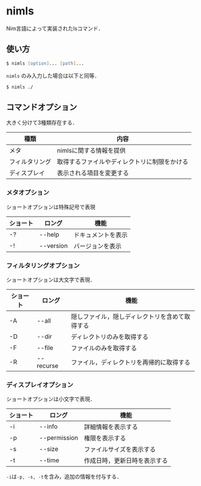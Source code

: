 # nimls
Nim言語によって実装されたlsコマンド．

## 使い方

```zsh
$ nimls [option]... [path]...
```

`nimls` のみ入力した場合は以下と同等．

```zsh
$ nimls ./
```

## コマンドオプション
大きく分けて3種類存在する．

| 種類 | 内容 |
| ---- | ---- |
| メタ | nimlsに関する情報を提供 |
| フィルタリング | 取得するファイルやディレクトリに制限をかける |
| ディスプレイ | 表示される項目を変更する |

### メタオプション
ショートオプションは特殊記号で表現

| ショート | ロング | 機能 |
| ---- | ---- | ---- |
| -? | -\-help | ドキュメントを表示 |
| -! | -\-version | バージョンを表示 |

### フィルタリングオプション
ショートオプションは大文字で表現．

| ショート | ロング | 機能 |
| ---- | ---- | ---- |
| -A | -\-all | 隠しファイル，隠しディレクトリを含めて取得する |
| -D | -\-dir | ディレクトリのみを取得する |
| -F | -\-file | ファイルのみを取得する |
| -R | -\-recurse | ファイル，ディレクトリを再帰的に取得する |

### ディスプレイオプション
ショートオプションは小文字で表現．

| ショート | ロング | 機能 |
| ---- | ---- | ---- |
| -i | -\-info | 詳細情報を表示する |
| -p | -\-permission | 権限を表示する |
| -s | -\-size | ファイルサイズを表示する |
| -t | -\-time | 作成日時，更新日時を表示する |

`-i`は`-p, -s, -t`を含み，追加の情報を付与する．
